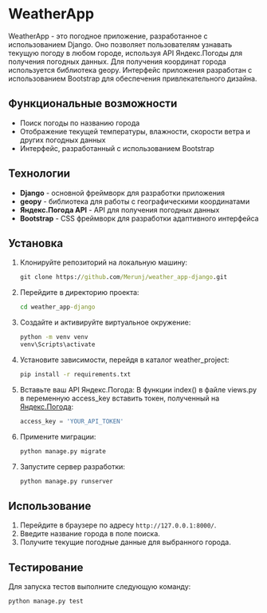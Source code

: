 # WeatherApp

WeatherApp - это погодное приложение, разработанное с использованием Django. Оно позволяет пользователям узнавать текущую погоду в любом городе, используя API Яндекс.Погоды для получения погодных данных. Для получения координат города используется библиотека geopy. Интерфейс приложения разработан с использованием Bootstrap для обеспечения привлекательного дизайна.

## Функциональные возможности

- Поиск погоды по названию города
- Отображение текущей температуры, влажности, скорости ветра и других погодных данных
- Интерфейс, разработанный с использованием Bootstrap

## Технологии

- **Django** - основной фреймворк для разработки приложения
- **geopy** - библиотека для работы с географическими координатами
- **Яндекс.Погода API** - API для получения погодных данных
- **Bootstrap** - CSS фреймворк для разработки адаптивного интерфейса

## Установка

1. Клонируйте репозиторий на локальную машину:
    ```cmd
    git clone https://github.com/Merunj/weather_app-django.git
    ```
2. Перейдите в директорию проекта:
    ```cmd
    cd weather_app-django
    ```
3. Создайте и активируйте виртуальное окружение:
    ```cmd
    python -m venv venv
    venv\Scripts\activate
    ```
4. Установите зависимости, перейдя в каталог weather_project:
    ```cmd
    pip install -r requirements.txt
    ```
5. Вставьте ваш API Яндекс.Погода:
    В функции index() в файле views.py в переменную access_key вставить токен, полученный на [Яндекс.Погода](https://yandex.ru/dev/weather/):
    ```python
    access_key = 'YOUR_API_TOKEN'
    ```
6. Примените миграции:
    ```cmd
    python manage.py migrate
    ```
7. Запустите сервер разработки:
    ```cmd
    python manage.py runserver
    ```

## Использование

1. Перейдите в браузере по адресу `http://127.0.0.1:8000/`.
2. Введите название города в поле поиска.
3. Получите текущие погодные данные для выбранного города.

## Тестирование

Для запуска тестов выполните следующую команду:
```cmd
python manage.py test
